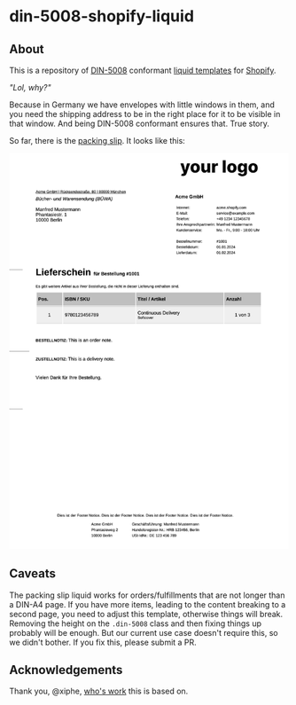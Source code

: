 # din-5008-shopify-liquid

## About

This is a repository of [DIN-5008](https://de.wikipedia.org/wiki/DIN_5008) conformant [liquid templates](https://shopify.dev/docs/api/liquid) for [Shopify](https://shopify.dev/docs).

_"Lol, why?"_

Because in Germany we have envelopes with little windows in them, and you need the shipping address to be in the right place for it to be visible in that window. And being DIN-5008 conformant ensures that. True story.

So far, there is the [packing slip](https://help.shopify.com/en/manual/shipping/setting-up-and-managing-your-shipping/packing-slips-variable-list). It looks like this:

![Packing Slip](packing-slip/packing-slip-example.png)

## Caveats

The packing slip liquid works for orders/fulfillments that are not longer than a DIN-A4 page. If you have more items, leading to the content breaking to a second page, you need to adjust this template, otherwise things will break. Removing the height on the `.din-5008` class and then fixing things up probably will be enough. But our current use case doesn't require this, so we didn't bother. If you fix this, please submit a PR.

## Acknowledgements

Thank you, @xiphe, [who's work](https://github.com/Xiphe/din-5008-css/tree/master) this is based on.
